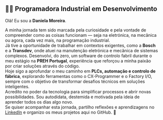 ## 👩‍💻 Programadora Industrial em Desenvolvimento

Olá! Eu sou a **Daniela Moreira**.

A minha jornada tem sido marcada pela curiosidade e pela vontade de compreender como as coisas funcionam — seja na eletrónica, na mecânica ou agora, cada vez mais, na programação industrial.  
Já tive a oportunidade de trabalhar em contextos exigentes, como a **Bosch** e a **Transdev**, onde atuei na manutenção eletrónica e mecânica de sistemas complexos. 
Desenvolvi, do zero, um software de controlo fabril durante o meu estágio na **PREH Portugal**, experiência que reforçou a minha paixão por criar soluções através do código.  
Hoje sigo a aprofundar o meu caminho em **PLCs, automação e controlo de fábrica**, explorando ferramentas como o CX-Programmer e o Factory I/O, sempre com o objetivo de transformar desafios técnicos em soluções inteligentes.  
Acredito no poder da tecnologia para simplificar processos e abrir novas possibilidades. Sou autodidata, destemida e motivada pela ideia de aprender todos os dias algo novo.  
Se quiser acompanhar esta jornada, partilho reflexões e aprendizagens no [LinkedIn](https://www.linkedin.com/in/daniela-moreira-7aa72728b/) e organizo os meus projetos aqui no GitHub. 🚀  
</p>

<!--
**moreiradaniela/MoreiraDaniela** is a ✨ _special_ ✨ repository because its `README.md` (this file) appears on your GitHub profile.

Here are some ideas to get you started:

- 🔭 I’m currently working on ...
- 🌱 I’m currently learning ...
- 👯 I’m looking to collaborate on ...
- 🤔 I’m looking for help with ...
- 💬 Ask me about ...
- 📫 How to reach me: ...
- 😄 Pronouns: ...
- ⚡ Fun fact: ...
-->
